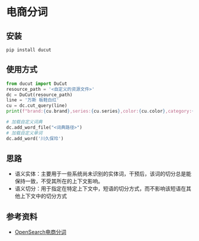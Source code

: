 # 电商分词

## 安装
`pip install ducut`

## 使用方式
```python
from ducut import DuCut
resource_path = '<自定义的资源文件>'
dc = DuCut(resource_path)
line = '万斯 板鞋白红'
cu = dc.cut_query(line)
print(f"brand:{cu.brand},series:{cu.series},color:{cu.color},category:{cu.category},word:{cu.word},proper:{cu.proper}")

# 加载自定义词典
dc.add_word_file("<词典路径>")
# 加载自定义单词
dc.add_word('川久保玲')
```

## 思路
- 语义实体：主要用于一些系统尚未识别的实体词，干预后，该词的切分总是能保持一致，不受其所在的上下文影响。
- 语义切分：用于指定在特定上下文中，短语的切分方式，而不影响该短语在其他上下文中的切分方式

## 参考资料
- [OpenSearch电商分词](https://developer.aliyun.com/article/659778)